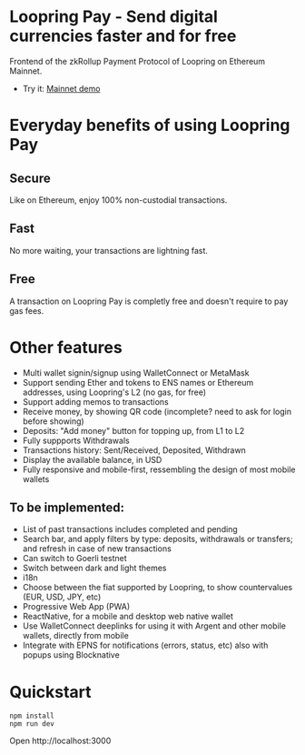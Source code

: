 # Loopring Pay - Send digital currencies faster and for free

Frontend of the zkRollup Payment Protocol of Loopring on Ethereum Mainnet.

- Try it: [Mainnet demo](https://nicemarcela.github.io/loopring-pay/)

# Everyday benefits of using Loopring Pay

## Secure

Like on Ethereum, enjoy 100% non-custodial transactions.

## Fast

No more waiting, your transactions are lightning fast.

## Free

A transaction on Loopring Pay is completly free and doesn't require to pay gas fees.

# Other features

- Multi wallet signin/signup using WalletConnect or MetaMask
- Support sending Ether and tokens to ENS names or Ethereum addresses, using Loopring's L2 (no gas, for free)
- Support adding memos to transactions
- Receive money, by showing QR code (incomplete? need to ask for login before showing)
- Deposits: "Add money" button for topping up, from L1 to L2
- Fully suppports Withdrawals
- Transactions history: Sent/Received, Deposited, Withdrawn
- Display the available balance, in USD
- Fully responsive and mobile-first, ressembling the design of most mobile wallets

## To be implemented:
- List of past transactions includes completed and pending
- Search bar, and apply filters by type: deposits, withdrawals or transfers; and refresh in case of new transactions
- Can switch to Goerli testnet
- Switch between dark and light themes
- i18n
- Choose between the fiat supported by Loopring, to show countervalues (EUR, USD, JPY, etc)
- Progressive Web App (PWA)
- ReactNative, for a mobile and desktop web native wallet
- Use WalletConnect deeplinks for using it with Argent and other mobile wallets, directly from mobile
- Integrate with EPNS for notifications (errors, status, etc) also with popups using Blocknative

# Quickstart
```
npm install
npm run dev
```
Open http://localhost:3000
